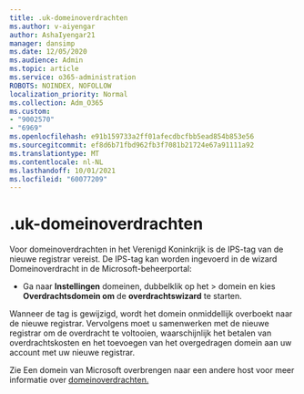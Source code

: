 ```yaml
---
title: .uk-domeinoverdrachten
ms.author: v-aiyengar
author: AshaIyengar21
manager: dansimp
ms.date: 12/05/2020
ms.audience: Admin
ms.topic: article
ms.service: o365-administration
ROBOTS: NOINDEX, NOFOLLOW
localization_priority: Normal
ms.collection: Adm_O365
ms.custom:
- "9002570"
- "6969"
ms.openlocfilehash: e91b159733a2ff01afecdbcfbb5ead854b853e56
ms.sourcegitcommit: ef8d6b71fbd962fb3f7081b21724e67a91111a92
ms.translationtype: MT
ms.contentlocale: nl-NL
ms.lasthandoff: 10/01/2021
ms.locfileid: "60077209"
---
```

# <a name="uk-domain-transfers"></a>.uk-domeinoverdrachten

Voor domeinoverdrachten in het Verenigd Koninkrijk is de IPS-tag van de nieuwe registrar vereist. De IPS-tag kan worden ingevoerd in de wizard Domeinoverdracht in de Microsoft-beheerportal:

- Ga naar **Instellingen** domeinen, dubbelklik op het  >  domein en kies **Overdrachtsdomein om** de **overdrachtswizard** te starten.

Wanneer de tag is gewijzigd, wordt het domein onmiddellijk overboekt naar de nieuwe registrar. Vervolgens moet u samenwerken met de nieuwe registrar om de overdracht te voltooien, waarschijnlijk het betalen van overdrachtskosten en het toevoegen van het overgedragen domein aan uw account met uw nieuwe registrar.

Zie Een domein van Microsoft overbrengen naar een andere host voor meer informatie over [domeinoverdrachten.](https://docs.microsoft.com/microsoft-365/admin/get-help-with-domains/transfer-a-domain-from-microsoft-to-another-host)
